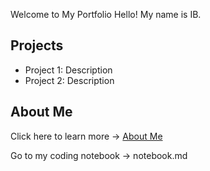 Welcome to My Portfolio Hello! My name is IB.
## Projects
- Project 1: Description
- Project 2: Description
## About Me
Click here to learn more → [About Me](about.md)

Go to my coding notebook → notebook.md

